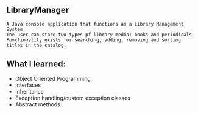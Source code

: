 ## LibraryManager
    A Java console application that functions as a Library Management System.
    The user can store two types pf library media: books and periodicals
    Functionality exists for searching, adding, removing and sorting titles in the catalog.
## What I learned:
- Object Oriented Programming
- Interfaces
- Inheritance
- Exception handling/custom exception classes
- Abstract methods



